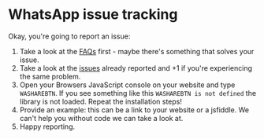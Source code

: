 # WhatsApp issue tracking

Okay, you're going to report an issue:

1. Take a look at the [FAQs](https://github.com/kriskbx/whatsapp-sharing#faq) first - maybe there's something that solves your issue.
2. Take a look at the [issues](https://github.com/kriskbx/whatsapp-sharing/issues) already reported and +1 if you're experiencing the same problem.
3. Open your Browsers JavaScript console on your website and type `WASHAREBTN`. If you see something like this `WASHAREBTN is not defined` the library is not loaded. Repeat the installation steps!
4. Provide an example: this can be a link to your website or a jsfiddle. We can't help you without code we can take a look at.
5. Happy reporting.